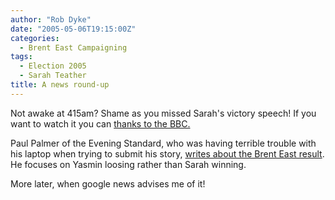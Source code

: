 ```yaml
---
author: "Rob Dyke"
date: "2005-05-06T19:15:00Z"
categories:
  - Brent East Campaigning
tags:
  - Election 2005
  - Sarah Teather
title: A news round-up
---
```

Not awake at 415am? Shame as you missed Sarah's victory speech! If you want to watch it you can [thanks to the BBC.](http://newssearch.bbc.co.uk/cgi-bin/search/results.pl?x=83&#038;y=19&#038;q=sarah+teather&#038;scope=newsifs_av&#038;tab=news_av)

Paul Palmer of the Evening Standard, who was having terrible trouble with his laptop when trying to submit his story, [writes about the Brent East result](http://www.thisislondon.co.uk/news/articles/18420284#). He focuses on Yasmin loosing rather than Sarah winning.

More later, when google news advises me of it!
